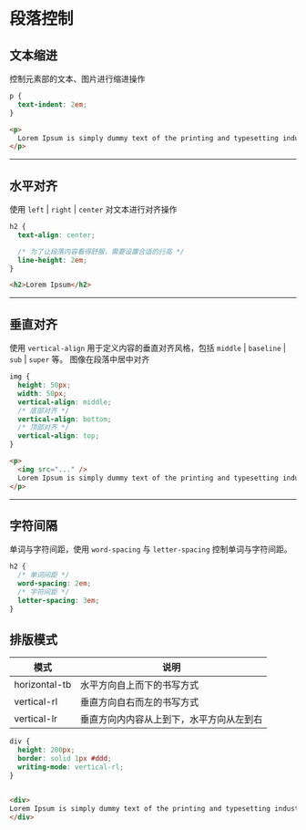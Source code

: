 # 段落控制
## 文本缩进

控制元素部的文本、图片进行缩进操作

```css
p {
  text-indent: 2em;
}
```

```html
<p>
  Lorem Ipsum is simply dummy text of the printing and typesetting industry. Lorem Ipsum is simply dummy text of the printing and typesetting industry.
</p>
```

<hr />

## 水平对齐
使用 `left` | `right` | `center` 对文本进行对齐操作

```css
h2 {
  text-align: center;

  /* 为了让段落内容看得舒服，需要设置合适的行高 */
  line-height: 2em;
}
```
```html
<h2>Lorem Ipsum</h2>
```

<hr />

## 垂直对齐
使用 `vertical-align` 用于定义内容的垂直对齐风格，包括 `middle` | `baseline` | `sub` | `super` 等。
图像在段落中居中对齐
```css
img {
  height: 50px;
  width: 50px;
  vertical-align: middle;
  /* 底部对齐 */
  vertical-align: bottom;
  /* 顶部对齐 */
  vertical-align: top;
}
```
```html
<p>
  <img src="..." />
  Lorem Ipsum is simply dummy text of the printing and typesetting industry. Lorem Ipsum is simply dummy text of the printing and typesetting industry.
</p>
```

<hr />

## 字符间隔
单词与字符间距，使用 `word-spacing` 与 `letter-spacing` 控制单词与字符间距。

```css
h2 {
  /* 单词间距 */
  word-spacing: 2em;
  /* 字符间距 */
  letter-spacing: 3em;
}
```

## 排版模式

| 模式          | 说明                                     |
| ------------- | ---------------------------------------- |
| horizontal-tb | 水平方向自上而下的书写方式               |
| vertical-rl   | 垂直方向自右而左的书写方式               |
| vertical-lr   | 垂直方向内内容从上到下，水平方向从左到右 |

```css
div {
  height: 200px;
  border: solid 1px #ddd;
  writing-mode: vertical-rl;
}
```

```html

<div>
Lorem Ipsum is simply dummy text of the printing and typesetting industry. Lorem Ipsum is simply dummy text of the printing and typesetting industry.
</div>
```